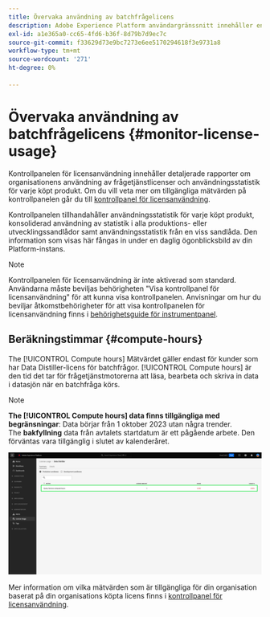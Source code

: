 ```yaml
---
title: Övervaka användning av batchfrågelicens
description: Adobe Experience Platform användargränssnitt innehåller en kontrollpanel där du kan visa viktig information om hur din organisation använder din Data Distiller-licens.
exl-id: a1e365a0-cc65-4fd6-b36f-8d79b7d9ec7c
source-git-commit: f33629d73e9bc7273e6ee5170294618f3e9731a8
workflow-type: tm+mt
source-wordcount: '271'
ht-degree: 0%

---
```


# Övervaka användning av batchfrågelicens {#monitor-license-usage}

Kontrollpanelen för licensanvändning innehåller detaljerade rapporter om organisationens användning av frågetjänstlicenser och användningsstatistik för varje köpt produkt. Om du vill veta mer om tillgängliga mätvärden på kontrollpanelen går du till [kontrollpanel för licensanvändning](../../dashboards/guides/license-usage.md#available-metrics).

Kontrollpanelen tillhandahåller användningsstatistik för varje köpt produkt, konsoliderad användning av statistik i alla produktions- eller utvecklingssandlådor samt användningsstatistik från en viss sandlåda. Den information som visas här fångas in under en daglig ögonblicksbild av din Platform-instans.

>[!NOTE]
>
>Kontrollpanelen för licensanvändning är inte aktiverad som standard. Användarna måste beviljas behörigheten &quot;Visa kontrollpanel för licensanvändning&quot; för att kunna visa kontrollpanelen. Anvisningar om hur du beviljar åtkomstbehörigheter för att visa kontrollpanelen för licensanvändning finns i [behörighetsguide för instrumentpanel](../../dashboards/permissions.md).

## Beräkningstimmar {#compute-hours}

The [!UICONTROL Compute hours] Mätvärdet gäller endast för kunder som har Data Distiller-licens för batchfrågor. [!UICONTROL Compute hours] är den tid det tar för frågetjänstmotorerna att läsa, bearbeta och skriva in data i datasjön när en batchfråga körs.

>[!NOTE]
>
>**The [!UICONTROL Compute hours] data finns tillgängliga med begränsningar**: Data börjar från 1 oktober 2023 utan några trender.<br>The **bakfyllning** data från avtalets startdatum är ett pågående arbete. Den förväntas vara tillgänglig i slutet av kalenderåret.

![Kontrollpanelen för licensanvändning med måttet för antal beräknade timmar markerat.](../images/data-distiller/compute-hours.png)

Mer information om vilka mätvärden som är tillgängliga för din organisation baserat på din organisations köpta licens finns i [kontrollpanel för licensanvändning](../../dashboards/guides/license-usage.md).
